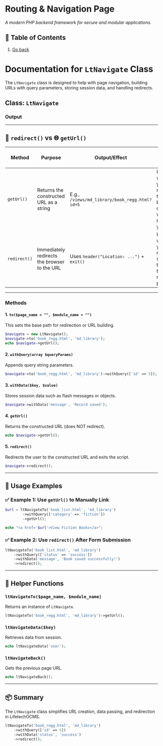 
# Routing & Navigation Page
_A modern PHP backend framework for secure and modular applications._

## 📖 Table of Contents
1. [Go back](readme.md)

# Documentation for `LtNavigate` Class

The `LtNavigate` class is designed to help with page navigation, building URLs with query parameters, storing session data, and handling redirects.

## **Class: `LtNavigate`**

### **Output**
---

## 🔁 `redirect()` vs 🌐 `getUrl()`

| Method       | Purpose                                            | Output/Effect                        | Typical Use Case                          |
|--------------|----------------------------------------------------|--------------------------------------|-------------------------------------------|
| `getUrl()`   | Returns the constructed URL as a string            | E.g., `/views/md_library/book_regg.html?id=5` | Use it when you need the URL but don't want to navigate yet. |
| `redirect()` | Immediately redirects the browser to the URL       | Uses `header("Location: ...")` + `exit()` | Use it when you're ready to send the user to the new page. |
 

---

### **Methods**

#### **1. `to($page_name = "", $module_name = "")`**
This sets the base path for redirection or URL building.

```php
$navigate = new LtNavigate();
$navigate->to('book_regg.html', 'md_library');
echo $navigate->getUrl();
```

#### **2. `withQuery(array $queryParams)`**
Appends query string parameters.

```php
$navigate->to('book_regg.html', 'md_library')->withQuery(['id' => 5]);
```

#### **3. `withData($key, $value)`**
Stores session data such as flash messages or objects.

```php
$navigate->withData('message', 'Record saved');
```

#### **4. `getUrl()`**
Returns the constructed URL (does NOT redirect).

```php
echo $navigate->getUrl();
```

#### **5. `redirect()`**
Redirects the user to the constructed URL and exits the script.

```php
$navigate->redirect();
```

---

## 🧪 Usage Examples

### ✅ Example 1: Use `getUrl()` to Manually Link
```php
$url = ltNavigateTo('book_list.html', 'md_library')
        ->withQuery(['category' => 'fiction'])
        ->getUrl();

echo "<a href='$url'>View Fiction Books</a>";
```

### ✅ Example 2: Use `redirect()` After Form Submission
```php
ltNavigateTo('book_list.html', 'md_library')
    ->withQuery(['status' => 'success'])
    ->withData('message', 'Book saved successfully!')
    ->redirect();
```

---

## 🔧 Helper Functions

### `ltNavigateTo($page_name, $module_name)`
Returns an instance of `LtNavigate`.

```php
ltNavigateTo('book_regg.html', 'md_library')->getUrl();
```

### `ltNavigateData($key)`
Retrieves data from session.

```php
echo ltNavigateData('user');
```

### `ltNavigateBack()`
Gets the previous page URL.

```php
echo ltNavigateBack();
```

---

## 📦 Summary

The `LtNavigate` class simplifies URL creation, data passing, and redirection in LifetechOCMS.

```php
ltNavigateTo('book_regg.html', 'md_library')
    ->withQuery(['id' => 5])
    ->withData('status', 'success')
    ->redirect();
```
